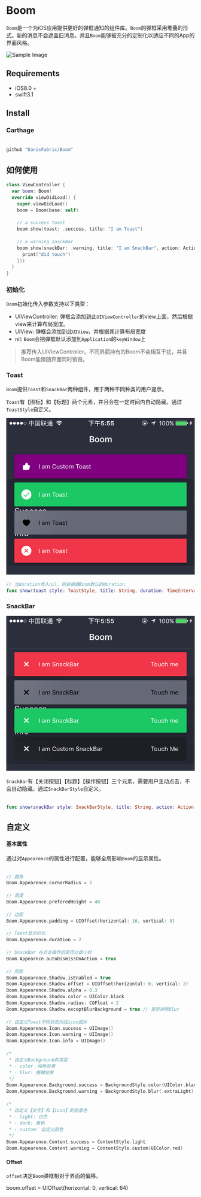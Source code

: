 # Boom

`Boom`是一个为iOS应用提供更好的弹框通知的组件库。`Boom`的弹框采用堆叠的形式。新的消息不会遮盖旧消息。并且`Boom`能够被充分的定制化以适应不同的App的界面风格。

![Sample Image](http://sdfsdf.com)

## Requirements

- iOS8.0 +
- swift3.1

## Install

### Carthage

```ruby

github "DanisFabric/Boom"

```



## 如何使用

```swift
class ViewController {
  var boom: Boom!
  override viewDidLoad() {
    super.viewDidLoad()
    boom = Boom(base: self)

    // a success toast
    boom.show(toast: .success, title: "I am Toast")

    // a warning snackBar
    boom.show(snackBar: .warning, title: "I am SnackBar", action: Action(title: "Touch me", handler: {
      print("did touch")
    }))
  }
}
```

### 初始化

`Boom`初始化传入参数支持以下类型：

- UIViewController: 弹框会添加到此`UIViewController`的view上面，然后根据view来计算布局宽度。
- UIView: 弹框会添加到此`UIView`，并根据其计算布局宽度
- nil: `Boom`会把弹框默认添加到`Application`的`keyWindow`上

> 推荐传入UIViewController。不同界面持有的Boom不会相互干扰，并且Boom能跟随界面同时销毁。

### Toast


`Boom`提供`Toast`和`SnackBar`两种组件，用于两种不同种类的用户提示。

`Toast`有【图标】和【标题】两个元素，并且会在一定时间内自动隐藏。通过`ToastStyle`自定义。

![](https://github.com/DanisFabric/InfinityImages/blob/master/boom/toast.png)


```swift
// 当duration传入nil，则会根据Boom默认的duration
func show(toast style: ToastStyle, title: String, duration: TimeInterval? = nil) -> CardIndex

```

### SnackBar

![](https://github.com/DanisFabric/InfinityImages/blob/master/boom/snackBar.png)

`SnackBar`有【关闭按钮】【标题】【操作按钮】三个元素，需要用户主动点击，不会自动隐藏。通过`SnackBarStyle`自定义。

```swift

func show(snackBar style: SnackBarStyle, title: String, action: Action) -> CardIndex
```

## 自定义

#### 基本属性

通过对`Appearence`的属性进行配置，能够全局影响`Boom`的显示属性。

```swift

// 圆角
Boom.Appearence.cornerRadius = 2

// 高度
Boom.Appearence.preferedHeight = 48

// 边距
Boom.Appearence.padding = UIOffset(horizontal: 16, vertical: 8)

// Toast显示时长
Boom.Appearence.duration = 2

// SnackBar 在点击操作后是否立即小时
Boom.Appearnce.autoDismissOnAction = true

// 阴影
Boom.Appearence.Shadow.isEnabled = true  
Boom.Appearence.Shadow.offset = UIOffset(horizontal: 0, vertical: 2)
Boom.Appearence.Shadow.alpha = 0.3
Boom.Appearence.Shadow.color = UIColor.black
Boom.Appearence.Shadow.radius: CGFloat = 2
Boom.Appearence.Shadow.exceptBlurBackground = true // 是否排除Blur

// 自定义Toast不同状态对应icon图片
Boom.Appearence.Icon.success = UIImage()
Boom.Appearence.Icon.warning = UIImage()
Boom.Appearence.Icon.info = UIImage()

/*
 * 自定义Background的类型
 * - color：纯色背景
 * - blur: 模糊背景
 */
Boom.Appearence.Background.success = BackgroundStyle.color(UIColor.black)
Boom.Appearence.Background.warning = BackgroundStyle.blur(.extraLight)

/*
 * 自定义【文字】和【icon】的前景色
 * - light: 白色
 * - dark: 黑色
 * - custom: 自定义颜色
 */
Boom.Appearence.Content.success = ContentStyle.light
Boom.Appearence.Content.warning = ContentStyle.custom(UIColor.red)

```

#### Offset

`offset`决定`Boom`弹框相对于界面的偏移。

boom.offset = UIOffset(horizontal: 0, vertical: 64)
